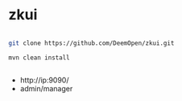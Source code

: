 # zkui

```sh

git clone https://github.com/DeemOpen/zkui.git

mvn clean install



```
- http://ip:9090/
- admin/manager